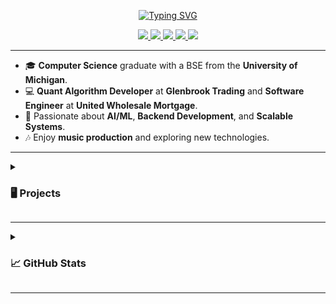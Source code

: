 <p align="center">
  <a href="https://git.io/typing-svg">
    <img src="https://readme-typing-svg.demolab.com?font=Fira+Code&weight=100&size=16&pause=1000&color=88F729&center=true&multiline=true&width=435&height=71&lines=Ezequiel+Cutin;Software+Engineer+-+AI%2FML+Enthusiast;Fullstack+Developer+-+Music+Producer" alt="Typing SVG" />
  </a>
</p>

<p align="center">
  <a href="https://ezequielcutin.github.io/portfolio/">
    <img src="https://img.shields.io/badge/Portfolio-1E90FF?style=flat-square&logo=google-chrome&logoColor=white">
  </a>
  <a href="https://github.com/ezequielcutin/ezequielcutin/blob/main/fullstack%20ezequiel%20cutin%202024.pdf">
    <img src="https://img.shields.io/badge/CV-FF4500?style=flat-square&logo=adobe">
  </a>
  <a href="https://www.linkedin.com/in/ezequiel-cutin/">
    <img src="https://img.shields.io/badge/LinkedIn-0A66C2?style=flat-square&logo=linkedin&logoColor=white">
  </a>
  <a href="mailto:ezequielcutin@gmail.com">
    <img src="https://img.shields.io/badge/Email-D14836?style=flat-square&logo=gmail&logoColor=white">
  </a>
  <a href="https://twitter.com/ezecutin">
    <img src="https://img.shields.io/badge/@ezecutin-000000?style=flat-square&logo=x&logoColor=white">
  </a>
</p>

---

- 🎓 **Computer Science** graduate with a BSE from the **University of Michigan**.
- 💻 **Quant Algorithm Developer** at **Glenbrook Trading** and **Software Engineer** at **United Wholesale Mortgage**.
- 🌱 Passionate about **AI/ML**, **Backend Development**, and **Scalable Systems**.
- 🎶 Enjoy **music production** and exploring new technologies.

---

<details>
<summary><h3>🖥️ Projects</h3></summary>
<br>

<table>
  <tr>
    <th>AI & Machine Learning</th>
    <th>Backend & Full-Stack Development</th>
  </tr>
  <tr>
    <td>

| **Title** | **Technologies** |
| :--- | :--- |
| [Simple Diffusion](https://github.com/ezequielcutin/simple-diffusion) | ![PyTorch](https://img.shields.io/badge/PyTorch-EE4C2C?style=flat-square&logo=PyTorch&logoColor=white) ![NumPy](https://img.shields.io/badge/NumPy-013243?style=flat-square&logo=NumPy&logoColor=white) ![Matplotlib](https://img.shields.io/badge/Matplotlib-3776AB?style=flat-square&logo=Matplotlib&logoColor=white) |
| [Architectural Style Detection](https://github.com/ezequielcutin/architecture-style-detection) | ![NumPy](https://img.shields.io/badge/NumPy-013243?style=flat-square&logo=NumPy&logoColor=white) ![Torchvision](https://img.shields.io/badge/Torchvision-EE4C2C?style=flat-square&logo=PyTorch&logoColor=white) ![scikit-learn](https://img.shields.io/badge/scikit--learn-F7931E?style=flat-square&logo=scikit-learn&logoColor=white) |
| [AI Music Generation](https://github.com/ezequielcutin/ai-music-project) | ![TensorFlow](https://img.shields.io/badge/TensorFlow-FF6F00?style=flat-square&logo=TensorFlow&logoColor=white) ![Keras](https://img.shields.io/badge/Keras-D00000?style=flat-square&logo=Keras&logoColor=white) ![Python](https://img.shields.io/badge/Python-3776AB?style=flat-square&logo=Python&logoColor=white) |

</td>
<td>

| **Title** | **Technologies** |
| :--- | :--- |
| [Job Application Tracker](https://github.com/ezequielcutin/job-application-tracker) ([Live Demo](https://job-application-tracker-nu.vercel.app/)) | ![TypeScript](https://img.shields.io/badge/TypeScript-3178C6?style=flat-square&logo=TypeScript&logoColor=white) ![Express.js](https://img.shields.io/badge/Express.js-000000?style=flat-square&logo=Express&logoColor=white) ![React](https://img.shields.io/badge/React-61DAFB?style=flat-square&logo=React&logoColor=white) <br> ![Material-UI](https://img.shields.io/badge/Material--UI-0081CB?style=flat-square&logo=Material-UI&logoColor=white) ![Mapbox](https://img.shields.io/badge/Mapbox-000000?style=flat-square&logo=Mapbox&logoColor=white) <br> ![PostgreSQL](https://img.shields.io/badge/PostgreSQL-336791?style=flat-square&logo=PostgreSQL&logoColor=white) ![Vercel](https://img.shields.io/badge/Vercel-000000?style=flat-square&logo=Vercel&logoColor=white) ![Render](https://img.shields.io/badge/Render-0468D7?style=flat-square&logo=Render&logoColor=white) |
| [Ticket Management Microservice](https://github.com/ezequielcutin/rayca-eval) | ![Node.js](https://img.shields.io/badge/Node.js-339933?style=flat-square&logo=Node.js&logoColor=white) ![Express.js](https://img.shields.io/badge/Express.js-000000?style=flat-square&logo=Express&logoColor=white) ![MongoDB](https://img.shields.io/badge/MongoDB-47A248?style=flat-square&logo=MongoDB&logoColor=white) |
| [Wikipedia Search Engine](https://github.com/ezequielcutin/wikipedia-search-engine) | ![React](https://img.shields.io/badge/React-61DAFB?style=flat-square&logo=React&logoColor=white) ![AWS](https://img.shields.io/badge/AWS-232F3E?style=flat-square&logo=Amazon-AWS&logoColor=white) ![Hadoop](https://img.shields.io/badge/Hadoop-66CCFF?style=flat-square&logo=Apache-Hadoop&logoColor=white) |
| [Custom MapReduce](https://github.com/abtaylor02/p4-mapreduce) | ![Python](https://img.shields.io/badge/Python-3776AB?style=flat-square&logo=Python&logoColor=white) ![TCP](https://img.shields.io/badge/TCP-00A4EF?style=flat-square&logoColor=white) ![UDP](https://img.shields.io/badge/UDP-007ACC?style=flat-square&logoColor=white) |
| [GoBank](https://github.com/ezequielcutin/gobank) | ![Go](https://img.shields.io/badge/Go-00ADD8?style=flat-square&logo=Go&logoColor=white) ![PostgreSQL](https://img.shields.io/badge/PostgreSQL-316192?style=flat-square&logo=PostgreSQL&logoColor=white) ![Docker](https://img.shields.io/badge/Docker-2496ED?style=flat-square&logo=Docker&logoColor=white) |

</td>
</tr>
</table>

<table>
  <tr>
    <th>Frontend & Graphics</th>
    <th>Web Applications & APIs</th>
  </tr>
  <tr>
    <td>

| **Title** | **Technologies** |
| :--- | :--- |
| [Fractal Mountain Generator](https://github.com/ezequielcutin/fractal-mountain) | ![JavaScript](https://img.shields.io/badge/JavaScript-F7DF1E?style=flat-square&logo=JavaScript&logoColor=black) ![WebGL](https://img.shields.io/badge/WebGL-990000?style=flat-square&logo=WebGL&logoColor=white) |
| [WebGL Pyramid](https://github.com/ezequielcutin/webgl-pyramid) | ![HTML5](https://img.shields.io/badge/HTML5-E34F26?style=flat-square&logo=HTML5&logoColor=white) ![WebGL](https://img.shields.io/badge/WebGL-990000?style=flat-square&logo=WebGL&logoColor=white) |

</td>
<td>

| **Title** | **Technologies** |
| :--- | :--- |
| [Insta485](https://github.com/abtaylor02/p3-insta485-clientside) | ![Flask](https://img.shields.io/badge/Flask-000000?style=flat-square&logo=Flask&logoColor=white) ![React](https://img.shields.io/badge/React-61DAFB?style=flat-square&logo=React&logoColor=white) ![SQLite](https://img.shields.io/badge/SQLite-003B57?style=flat-square&logo=SQLite&logoColor=white) |
| [Spotify to MP3](https://github.com/ezequielcutin/spotify-to-mp3) | ![Spotify](https://img.shields.io/badge/Spotify-1DB954?style=flat-square&logo=Spotify&logoColor=white) ![Flask](https://img.shields.io/badge/Flask-000000?style=flat-square&logo=Flask&logoColor=white) ![Python](https://img.shields.io/badge/Python-3776AB?style=flat-square&logo=Python&logoColor=white) |
| [European Flights Web-App](https://github.com/ezequielcutin/dinoSOAR) | ![Node.js](https://img.shields.io/badge/Node.js-339933?style=flat-square&logo=Node.js&logoColor=white) ![Express.js](https://img.shields.io/badge/Express.js-000000?style=flat-square&logo=Express&logoColor=white) ![JavaScript](https://img.shields.io/badge/JavaScript-F7DF1E?style=flat-square&logo=JavaScript&logoColor=black) |

</td>
  </tr>
</table>

</details>

---

<details>
<summary><h3>📈 GitHub Stats</h3></summary>
<br>
<p align="center">
  <img src="http://github-profile-summary-cards.vercel.app/api/cards/profile-details?username=ezequielcutin&theme=github_dark" alt="Profile Details" />
  <img src="http://github-profile-summary-cards.vercel.app/api/cards/repos-per-language?username=ezequielcutin&theme=github_dark" alt="Top Languages" />
  <img src="http://github-profile-summary-cards.vercel.app/api/cards/stats?username=ezequielcutin&theme=github_dark" alt="Stats" />
</p>
</details>

---
